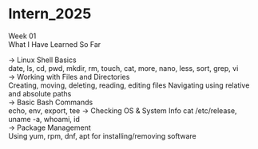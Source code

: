 # Intern_2025
Week 01</br>
What I Have Learned So Far

-> Linux Shell Basics</br>
date, ls, cd, pwd, mkdir, rm, touch, cat, more, nano, less, sort, grep, vi</br>
-> Working with Files and Directories</br>
Creating, moving, deleting, reading, editing files Navigating using relative and absolute paths</br>
-> Basic Bash Commands</br>
echo, env, export, tee -> Checking OS & System Info cat /etc/release, uname -a, whoami, id</br>
-> Package Management</br>
Using yum, rpm, dnf, apt for installing/removing software</br>
